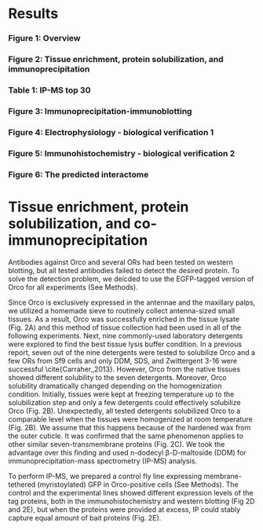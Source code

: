 # Results

### Figure 1: Overview
### Figure 2: Tissue enrichment, protein solubilization, and immunoprecipitation
### Table 1: IP-MS top 30
### Figure 3: Immunoprecipitation-immunoblotting
### Figure 4: Electrophysiology - biological verification 1 
### Figure 5: Immunohistochemistry - biological verification 2 
### Figure 6: The predicted interactome 

# Tissue enrichment, protein solubilization, and co-immunoprecipitation
Antibodies against Orco and several ORs had been tested on western blotting, but all tested antibodies failed to detect the desired protein. To solve the detection problem, we deicded to use the EGFP-tagged version of Orco for all experiments (See Methods).

Since Orco is exclusively expressed in the antennae and the maxillary palps, we utilized a homemade sieve to routinely collect antenna-sized small tissues. As a result, Orco was successfully enriched in the tissue lysate (Fig. 2A) and this method of tissue collection had been used in all of the following experiments. Next, nine commonly-used laboratory detergents were explored to find the best tissue lysis buffer condition. In a previous report, seven out of the nine detergents were tested to solubilize Orco and a few ORs from Sf9 cells and only DDM, SDS, and Zwittergent 3-16 were successful \cite{Carraher_2013}. However, Orco from the native tissues showed different solubility to the seven detergents. Moreover, Orco solubility dramatically changed depending on the homogenization condition. Initially, tissues were kept at freezing temperature up to the solubilization step and only a few detergents could effectively solubilize Orco (Fig. 2B). Unexpectedly, all tested detergents solubilized Orco to a comparable level when the tissues were homogenized at room temperature (Fig. 2B). We assume that this happens because of the hardened wax from the outer cuticle. It was confirmed that the same phenomenon applies to other similar seven-transmembrane proteins (Fig. 2C). We took the advantage over this finding and used n-dodecyl β-D-maltoside (DDM) for immunoprecipitation-mass spectrometry (IP-MS) analysis. 

To perform IP-MS, we prepared a control fly line expressing membrane-tethered (myristoylated) GFP in Orco-positive cells (See Methods). The control and the experimental lines showed different expression levels of the tag proteins, both in the immunohistochemistry and western blotting (Fig 2D and 2E), but when the proteins were provided at excess, IP could stably capture equal amount of bait proteins (Fig. 2E). 